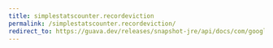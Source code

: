 ```yaml
---
title: simplestatscounter.recordeviction
permalink: /simplestatscounter.recordeviction/
redirect_to: https://guava.dev/releases/snapshot-jre/api/docs/com/google/common/cache/AbstractCache.SimpleStatsCounter.html#recordEviction--
---
```

